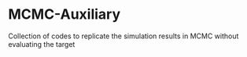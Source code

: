 # MCMC-Auxiliary
Collection of codes to replicate the simulation results in MCMC without evaluating the target

